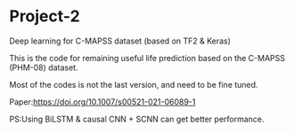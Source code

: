 # Project-2
Deep learning for C-MAPSS dataset (based on TF2 & Keras)

This is the code for remaining useful life prediction based on the C-MAPSS (PHM-08) dataset.

Most of the codes is not the last version, and need to be fine tuned.

Paper:https://doi.org/10.1007/s00521-021-06089-1

PS:Using BiLSTM & causal CNN + SCNN can get better performance.

